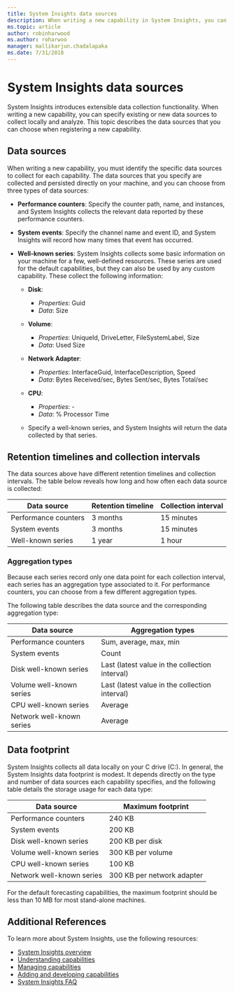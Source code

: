 ```yaml
---
title: System Insights data sources
description: When writing a new capability in System Insights, you can specify existing or new data sources to collect locally and analyze. This topic describes the data sources that you can choose when registering a new capability.
ms.topic: article
author: robinharwood
ms.author: roharwoo
manager: mallikarjun.chadalapaka
ms.date: 7/31/2018
---
```


# System Insights data sources

System Insights introduces extensible data collection functionality. When writing a new capability, you can specify existing or new data sources to collect locally and analyze. This topic describes the data sources that you can choose when registering a new capability.

## Data sources

When writing a new capability, you must identify the specific data sources to collect for each capability. The data sources that you specify are collected and persisted directly on your machine, and you can choose from three types of data sources:

- **Performance counters**: Specify the counter path, name, and instances, and System Insights collects the relevant data reported by these performance counters.

- **System events**: Specify the channel name and event ID, and System Insights will record how many times that event has occurred.

- **Well-known series**: System Insights collects some basic information on your machine for a few, well-defined resources. These series are used for the default capabilities, but they can also be used by any custom capability. These collect the following information:

  - **Disk**:
    - *Properties*: Guid
    - *Data*: Size
  - **Volume**:
    - *Properties*: UniqueId, DriveLetter, FileSystemLabel, Size
    - *Data*: Used Size
  - **Network Adapter**:
    - *Properties*: InterfaceGuid, InterfaceDescription, Speed
    - *Data*: Bytes Received/sec, Bytes Sent/sec, Bytes Total/sec
  - **CPU**:
    - *Properties*: -
    - *Data*: % Processor Time

  - Specify a well-known series, and System Insights will return the data collected by that series.

## Retention timelines and collection intervals

The data sources above have different retention timelines and collection intervals. The table below reveals how long and how often each data source is collected:

| Data source | Retention timeline | Collection interval |
| --------------- | --------------- | ----------- |
| Performance counters | 3 months | 15 minutes |
| System events | 3 months | 15 minutes |
| Well-known series | 1 year | 1 hour |

### Aggregation types

Because each series record only one data point for each collection interval, each series has an aggregation type associated to it. For performance counters, you can choose from a few different aggregation types.

The following table describes the data source and the corresponding aggregation type:

| Data source | Aggregation types |
| --------------- | --------------- |
| Performance counters | Sum, average, max, min |
| System events | Count |
| Disk well-known series | Last (latest value in the collection interval) |
| Volume well-known series | Last (latest value in the collection interval) |
| CPU well-known series | Average |
| Network well-known series | Average |

## Data footprint

System Insights collects all data locally on your C drive (C:). In general, the System Insights data footprint is modest. It depends directly on the type and number of data sources each capability specifies, and the following table details the storage usage for each data type:

| Data source | Maximum footprint |
| --------------- | --------------- |
| Performance counters | 240 KB |
| System events | 200 KB |
| Disk well-known series | 200 KB per disk |
| Volume well-known series | 300 KB per volume |
| CPU well-known series | 100 KB |
| Network well-known series | 300 KB per network adapter |

For the default forecasting capabilities, the maximum footprint should be less than 10 MB for most stand-alone machines.

## Additional References

To learn more about System Insights, use the following resources:

- [System Insights overview](overview.md)
- [Understanding capabilities](understanding-capabilities.md)
- [Managing capabilities](managing-capabilities.md)
- [Adding and developing capabilities](adding-and-developing-capabilities.md)
- [System Insights FAQ](faq.md)
